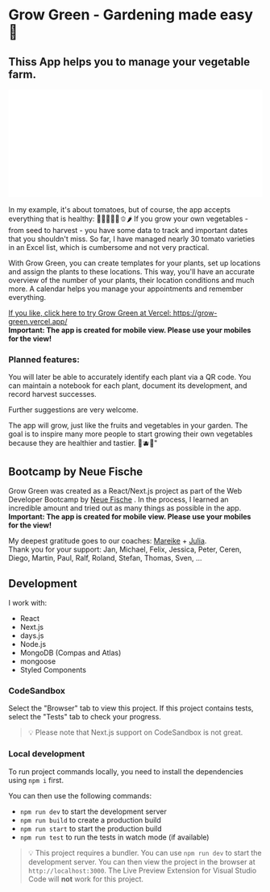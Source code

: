 # Grow Green - Gardening made easy 🍅

## Thiss App helps you to manage your vegetable farm.

[![Screenshots from Grow Green](/public/screenshots/grow-green-screen.svg "Grow Green - Gardening made easy")](https://grow-green.vercel.app/)

In my example, it's about tomatoes, but of course, the app accepts everything that is healthy: 🍆🥦🫛🥕🌽🫑🌶️
If you grow your own vegetables - from seed to harvest - you have some data to track and important dates that you shouldn't miss. So far, I have managed nearly 30 tomato varieties in an Excel list, which is cumbersome and not very practical.

With Grow Green, you can create templates for your plants, set up locations and assign the plants to these locations. This way, you'll have an accurate overview of the number of your plants, their location conditions and much more. A calendar helps you manage your appointments and remember everything.

[If you like, click here to try Grow Green at Vercel: ](https://grow-green.vercel.app/)https://grow-green.vercel.app/  
**Important: The app is created for mobile view. Please use your mobiles for the view!**

### Planned features:

You will later be able to accurately identify each plant via a QR code. You can maintain a notebook for each plant, document its development, and record harvest successes.

Further suggestions are very welcome.

The app will grow, just like the fruits and vegetables in your garden. The goal is to inspire many more people to start growing their own vegetables because they are healthier and tastier. 🍓🫐🍒"

## Bootcamp by Neue Fische

Grow Green was created as a React/Next.js project as part of the Web Developer Bootcamp by [Neue Fische](https://github.com/neuefische) . In the process, I learned an incredible amount and tried out as many things as possible in the app.  
**Important: The app is created for mobile view. Please use your mobiles for the view!**

My deepest gratitude goes to our coaches: [Mareike](https://github.com/mbosselmann) + [Julia](https://github.com/julialoeschel).  
Thank you for your support: Jan, Michael, Felix, Jessica, Peter, Ceren, Diego, Martin, Paul, Ralf, Roland, Stefan, Thomas, Sven, ...

## Development

I work with:

- React
- Next.js
- days.js
- Node.js
- MongoDB (Compas and Atlas)
- mongoose
- Styled Components

### CodeSandbox

Select the "Browser" tab to view this project. If this project contains tests, select the "Tests" tab to check your progress.

> 💡 Please note that Next.js support on CodeSandbox is not great.

### Local development

To run project commands locally, you need to install the dependencies using `npm i` first.

You can then use the following commands:

- `npm run dev` to start the development server
- `npm run build` to create a production build
- `npm run start` to start the production build
- `npm run test` to run the tests in watch mode (if available)

> 💡 This project requires a bundler. You can use `npm run dev` to start the development server. You can then view the project in the browser at `http://localhost:3000`. The Live Preview Extension for Visual Studio Code will **not** work for this project.
